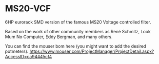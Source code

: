 # MS20-VCF
6HP eurorack SMD version of the famous MS20 Voltage controlled filter.

Based on the work of other community members as René Schmitz, Look Mum No Computer, Eddy Bergman, and many others.

You can find the mouser bom here (you might want to add the desired potmeters).
https://www.mouser.com/ProjectManager/ProjectDetail.aspx?AccessID=ca94445cf4
